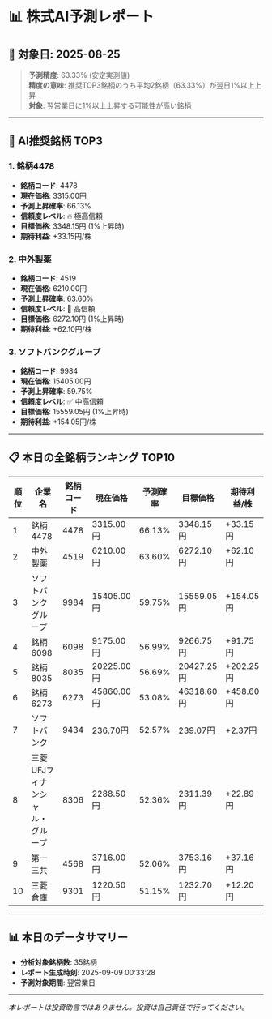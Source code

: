 # 📊 株式AI予測レポート
## 📅 対象日: 2025-08-25

> **予測精度**: 63.33% (安定実測値)  
> **精度の意味**: 推奨TOP3銘柄のうち平均2銘柄（63.33%）が翌日1%以上上昇  
> **対象**: 翌営業日に1%以上上昇する可能性が高い銘柄

---

## 🎯 AI推奨銘柄 TOP3

### 1. 銘柄4478
- **銘柄コード**: 4478
- **現在価格**: 3315.00円
- **予測上昇確率**: 66.13%
- **信頼度レベル**: 🔥 極高信頼
- **目標価格**: 3348.15円 (1%上昇時)
- **期待利益**: +33.15円/株

### 2. 中外製薬
- **銘柄コード**: 4519
- **現在価格**: 6210.00円
- **予測上昇確率**: 63.60%
- **信頼度レベル**: 🚀 高信頼
- **目標価格**: 6272.10円 (1%上昇時)
- **期待利益**: +62.10円/株

### 3. ソフトバンクグループ
- **銘柄コード**: 9984
- **現在価格**: 15405.00円
- **予測上昇確率**: 59.75%
- **信頼度レベル**: ✅ 中高信頼
- **目標価格**: 15559.05円 (1%上昇時)
- **期待利益**: +154.05円/株

---

## 📋 本日の全銘柄ランキング TOP10

| 順位 | 企業名 | 銘柄コード | 現在価格 | 予測確率 | 目標価格 | 期待利益/株 |
|------|--------|------------|----------|----------|----------|-------------|
| 1 | 銘柄4478 | 4478 | 3315.00円 | 66.13% | 3348.15円 | +33.15円 |
| 2 | 中外製薬 | 4519 | 6210.00円 | 63.60% | 6272.10円 | +62.10円 |
| 3 | ソフトバンクグループ | 9984 | 15405.00円 | 59.75% | 15559.05円 | +154.05円 |
| 4 | 銘柄6098 | 6098 | 9175.00円 | 56.99% | 9266.75円 | +91.75円 |
| 5 | 銘柄8035 | 8035 | 20225.00円 | 56.69% | 20427.25円 | +202.25円 |
| 6 | 銘柄6273 | 6273 | 45860.00円 | 53.08% | 46318.60円 | +458.60円 |
| 7 | ソフトバンク | 9434 | 236.70円 | 52.57% | 239.07円 | +2.37円 |
| 8 | 三菱UFJフィナンシャル・グループ | 8306 | 2288.50円 | 52.36% | 2311.39円 | +22.89円 |
| 9 | 第一三共 | 4568 | 3716.00円 | 52.06% | 3753.16円 | +37.16円 |
| 10 | 三菱倉庫 | 9301 | 1220.50円 | 51.15% | 1232.70円 | +12.20円 |

---

## 📊 本日のデータサマリー
- **分析対象銘柄数**: 35銘柄
- **レポート生成時刻**: 2025-09-09 00:33:28
- **予測対象期間**: 翌営業日

---

*本レポートは投資助言ではありません。投資は自己責任で行ってください。*

